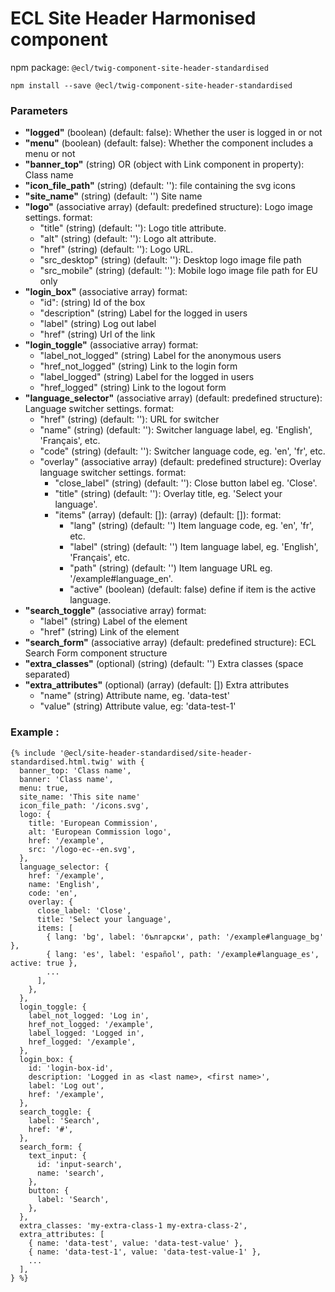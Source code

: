 # ECL Site Header Harmonised component

npm package: `@ecl/twig-component-site-header-standardised`

```shell
npm install --save @ecl/twig-component-site-header-standardised
```

### Parameters

- **"logged"** (boolean) (default: false): Whether the user is logged in or not
- **"menu"** (boolean) (default: false): Whether the component includes a menu or not
- **"banner_top"** (string) OR (object with Link component in property): Class name
- **"icon_file_path"** (string) (default: ''): file containing the svg icons
- **"site_name"** (string) (default: '') Site name
- **"logo"** (associative array) (default: predefined structure): Logo image settings. format:
  - "title" (string) (default: ''): Logo title attribute.
  - "alt" (string) (default: ''): Logo alt attribute.
  - "href" (string) (default: ''): Logo URL.
  - "src_desktop" (string) (default: ''): Desktop logo image file path
  - "src_mobile" (string) (default: ''): Mobile logo image file path for EU only
- **"login_box"** (associative array) format:
  - "id": (string) Id of the box
  - "description" (string) Label for the logged in users
  - "label" (string) Log out label
  - "href" (string) Url of the link
- **"login_toggle"** (associative array) format:
  - "label_not_logged" (string) Label for the anonymous users
  - "href_not_logged" (string) Link to the login form
  - "label_logged" (string) Label for the logged in users
  - "href_logged" (string) Link to the logout form
- **"language_selector"** (associative array) (default: predefined structure): Language switcher settings. format:
  - "href" (string) (default: ''): URL for switcher
  - "name" (string) (default: ''): Switcher language label, eg. 'English', 'Français', etc.
  - "code" (string) (default: ''): Switcher language code, eg. 'en', 'fr', etc.
  - "overlay" (associative array) (default: predefined structure): Overlay language switcher settings. format:
    - "close_label" (string) (default: ''): Close button label eg. 'Close'.
    - "title" (string) (default: ''): Overlay title, eg. 'Select your language'.
    - "items" (array) (default: []): (array) (default: []): format:
      - "lang" (string) (default: '') Item language code, eg. 'en', 'fr', etc.
      - "label" (string) (default: '') Item language label, eg. 'English', 'Français', etc.
      - "path" (string) (default: '') Item language URL eg. '/example#language_en'.
      - "active" (boolean) (default: false) define if item is the active language.
- **"search_toggle"** (associative array) format:
  - "label" (string) Label of the element
  - "href" (string) Link of the element
- **"search_form"** (associative array) (default: predefined structure): ECL Search Form component structure
- **"extra_classes"** (optional) (string) (default: '') Extra classes (space separated)
- **"extra_attributes"** (optional) (array) (default: []) Extra attributes
  - "name" (string) Attribute name, eg. 'data-test'
  - "value" (string) Attribute value, eg: 'data-test-1'

### Example :

<!-- prettier-ignore -->
```twig
{% include '@ecl/site-header-standardised/site-header-standardised.html.twig' with {
  banner_top: 'Class name',
  banner: 'Class name',
  menu: true,
  site_name: 'This site name'
  icon_file_path: '/icons.svg',
  logo: {
    title: 'European Commission',
    alt: 'European Commission logo',
    href: '/example',
    src: '/logo-ec--en.svg',
  },
  language_selector: {
    href: '/example',
    name: 'English',
    code: 'en',
    overlay: {
      close_label: 'Close',
      title: 'Select your language',
      items: [
        { lang: 'bg', label: 'български', path: '/example#language_bg' },
        { lang: 'es', label: 'español', path: '/example#language_es', active: true },
        ...
      ],
    },
  },
  login_toggle: {
    label_not_logged: 'Log in',
    href_not_logged: '/example',
    label_logged: 'Logged in',
    href_logged: '/example',
  },
  login_box: {
    id: 'login-box-id',
    description: 'Logged in as <last name>, <first name>',
    label: 'Log out',
    href: '/example',
  },
  search_toggle: {
    label: 'Search',
    href: '#',
  },
  search_form: {
    text_input: {
      id: 'input-search',
      name: 'search',
    },
    button: {
      label: 'Search',
    },
  },
  extra_classes: 'my-extra-class-1 my-extra-class-2',
  extra_attributes: [
    { name: 'data-test', value: 'data-test-value' },
    { name: 'data-test-1', value: 'data-test-value-1' },
    ...
  ],
} %}
```
